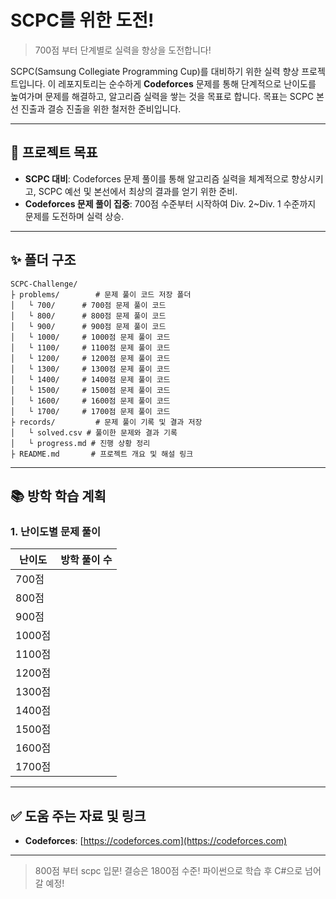 # SCPC를 위한 도전!
> 700점 부터 단계별로 실력을 향상을 도전합니다!

SCPC(Samsung Collegiate Programming Cup)를 대비하기 위한 실력 향상 프로젝트입니다. 이 레포지토리는 순수하게 **Codeforces** 문제를 통해 단계적으로 난이도를 높여가며 문제를 해결하고, 알고리즘 실력을 쌓는 것을 목표로 합니다. 목표는 SCPC 본선 진출과 결승 진출을 위한 철저한 준비입니다.

---

## 🔄 프로젝트 목표
- **SCPC 대비**: Codeforces 문제 풀이를 통해 알고리즘 실력을 체계적으로 향상시키고, SCPC 예선 및 본선에서 최상의 결과를 얻기 위한 준비.
- **Codeforces 문제 풀이 집중**: 700점 수준부터 시작하여 Div. 2~Div. 1 수준까지 문제를 도전하며 실력 상승.

---

## ✨ 폴더 구조

```
SCPC-Challenge/
├️ problems/        # 문제 풀이 코드 저장 폴더
│   └️ 700/      # 700점 문제 풀이 코드
│   └️ 800/      # 800점 문제 풀이 코드
│   └️ 900/      # 900점 문제 풀이 코드
│   └️ 1000/     # 1000점 문제 풀이 코드
│   └️ 1100/     # 1100점 문제 풀이 코드
│   └️ 1200/     # 1200점 문제 풀이 코드
│   └️ 1300/     # 1300점 문제 풀이 코드
│   └️ 1400/     # 1400점 문제 풀이 코드
│   └️ 1500/     # 1500점 문제 풀이 코드
│   └️ 1600/     # 1600점 문제 풀이 코드
│   └️ 1700/     # 1700점 문제 풀이 코드
├️ records/         # 문제 풀이 기록 및 결과 저장
│   └️ solved.csv # 풀이한 문제와 결과 기록
│   └️ progress.md # 진행 상황 정리
├️ README.md       # 프로젝트 개요 및 해설 링크
```



---

## 📚 방학 학습 계획

### 1. **난이도별 문제 풀이**
| 난이도 | 방학 풀이 수 |
|--------|------------|
| 700점   |      |
| 800점   |      |
| 900점   |      |
| 1000점  |      |
| 1100점  |      |
| 1200점  |      |
| 1300점  |      |
| 1400점  |      |
| 1500점  |      |
| 1600점  |      |
| 1700점  |      |

---

## ✅ 도움 주는 자료 및 링크
- **Codeforces**: [https://codeforces.com](https://codeforces.com)
---

> 800점 부터 scpc 입문!
> 결승은 1800점 수준! 파이썬으로 학습 후 C#으로 넘어갈 예정!

